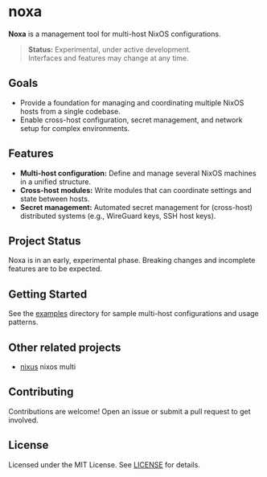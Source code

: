 # noxa

**Noxa** is a management tool for multi-host NixOS configurations.

> **Status:** Experimental, under active development.  
> Interfaces and features may change at any time.

## Goals

- Provide a foundation for managing and coordinating multiple NixOS hosts from a single codebase.
- Enable cross-host configuration, secret management, and network setup for complex environments.

## Features

- **Multi-host configuration:** Define and manage several NixOS machines in a unified structure.
- **Cross-host modules:** Write modules that can coordinate settings and state between hosts.
- **Secret management:** Automated secret management for (cross-host) distributed systems (e.g., WireGuard keys, SSH host keys).

## Project Status

Noxa is in an early, experimental phase. 
Breaking changes and incomplete features are to be expected.

## Getting Started

See the [examples](examples/) directory for sample multi-host configurations and usage patterns.

## Other related projects
- [nixus](https://github.com/infinisil/nixus/)
nixos multi

## Contributing

Contributions are welcome! Open an issue or submit a pull request to get involved.

## License

Licensed under the MIT License. See [LICENSE](LICENSE) for details.